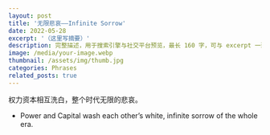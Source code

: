 ```yaml
---
layout: post
title: '无限悲哀——Infinite Sorrow'
date: 2022-05-28
excerpt: '（这里写摘要）'
description: 完整描述，用于搜索引擎与社交平台预览，最长 160 字，可与 excerpt 一致
image: /media/your-image.webp
thumbnail: /assets/img/thumb.jpg
categories: Phrases
related_posts: true
---
```


权力资本相互洗白，整个时代无限的悲哀。

- Power and Capital wash each other’s white, infinite sorrow of the whole era.